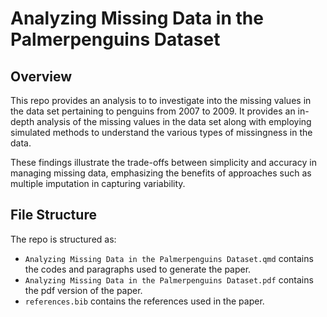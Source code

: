 # Analyzing Missing Data in the Palmerpenguins Dataset

## Overview

This repo provides an analysis to to investigate into the missing values in the data set pertaining to penguins from 2007 to 2009. It provides an in-depth analysis of the missing values in the data set along with employing simulated methods to understand the various types of missingness in the data.

These findings illustrate the trade-offs between simplicity and accuracy in managing missing data, emphasizing the benefits of approaches such as multiple imputation in capturing variability.


## File Structure

The repo is structured as:

-   `Analyzing Missing Data in the Palmerpenguins Dataset.qmd` contains the codes and paragraphs used to generate the paper.
-   `Analyzing Missing Data in the Palmerpenguins Dataset.pdf` contains the pdf version of the paper.
-   `references.bib` contains the references used in the paper.


